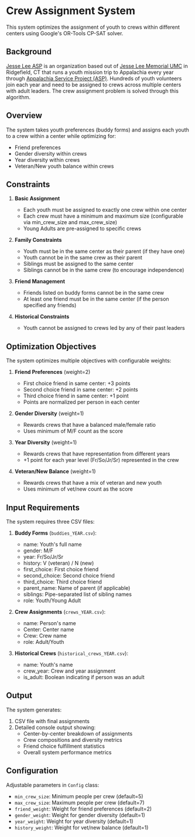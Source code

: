 # Crew Assignment System

This system optimizes the assignment of youth to crews within different centers using Google's OR-Tools CP-SAT solver.

## Background

[Jesse Lee ASP](https://jesseleeasp.org/) is an organization based out of 
[Jesse Lee Memorial UMC](https://jesseleechurch.com/) in Ridgefield, CT that runs a youth mission trip to Appalachia 
every year through [Appalachia Service Project (ASP)](https://asphome.org/). Hundreds of youth volunteers join each year
and need to be assigned to crews across multiple centers with adult leaders. The crew assignment problem is solved 
through this algorithm.

## Overview

The system takes youth preferences (buddy forms) and assigns each youth to a crew within a center while optimizing for:
- Friend preferences
- Gender diversity within crews
- Year diversity within crews
- Veteran/New youth balance within crews

## Constraints

1. **Basic Assignment**
   - Each youth must be assigned to exactly one crew within one center
   - Each crew must have a minimum and maximum size (configurable via min_crew_size and max_crew_size)
   - Young Adults are pre-assigned to specific crews

2. **Family Constraints**
   - Youth must be in the same center as their parent (if they have one)
   - Youth cannot be in the same crew as their parent
   - Siblings must be assigned to the same center
   - Siblings cannot be in the same crew (to encourage independence)

3. **Friend Management**
   - Friends listed on buddy forms cannot be in the same crew
   - At least one friend must be in the same center (if the person specified any friends)

4. **Historical Constraints**
   - Youth cannot be assigned to crews led by any of their past leaders

## Optimization Objectives

The system optimizes multiple objectives with configurable weights:

1. **Friend Preferences** (weight=2)
   - First choice friend in same center: +3 points
   - Second choice friend in same center: +2 points
   - Third choice friend in same center: +1 point
   - Points are normalized per person in each center

2. **Gender Diversity** (weight=1)
   - Rewards crews that have a balanced male/female ratio
   - Uses minimum of M/F count as the score

3. **Year Diversity** (weight=1)
   - Rewards crews that have representation from different years
   - +1 point for each year level (Fr/So/Jr/Sr) represented in the crew

4. **Veteran/New Balance** (weight=1)
   - Rewards crews that have a mix of veteran and new youth
   - Uses minimum of vet/new count as the score

## Input Requirements

The system requires three CSV files:

1. **Buddy Forms** (`buddies_YEAR.csv`):
   - name: Youth's full name
   - gender: M/F
   - year: Fr/So/Jr/Sr
   - history: V (veteran) / N (new)
   - first_choice: First choice friend
   - second_choice: Second choice friend
   - third_choice: Third choice friend
   - parent_name: Name of parent (if applicable)
   - siblings: Pipe-separated list of sibling names
   - role: Youth/Young Adult

2. **Crew Assignments** (`crews_YEAR.csv`):
   - name: Person's name
   - Center: Center name
   - Crew: Crew name
   - role: Adult/Youth

3. **Historical Crews** (`historical_crews_YEAR.csv`):
   - name: Youth's name
   - crew_year: Crew and year assignment
   - is_adult: Boolean indicating if person was an adult

## Output

The system generates:
1. CSV file with final assignments
2. Detailed console output showing:
   - Center-by-center breakdown of assignments
   - Crew compositions and diversity metrics
   - Friend choice fulfillment statistics
   - Overall system performance metrics

## Configuration

Adjustable parameters in `Config` class:
- `min_crew_size`: Minimum people per crew (default=5)
- `max_crew_size`: Maximum people per crew (default=7)
- `friend_weight`: Weight for friend preferences (default=2)
- `gender_weight`: Weight for gender diversity (default=1)
- `year_weight`: Weight for year diversity (default=1)
- `history_weight`: Weight for vet/new balance (default=1) 